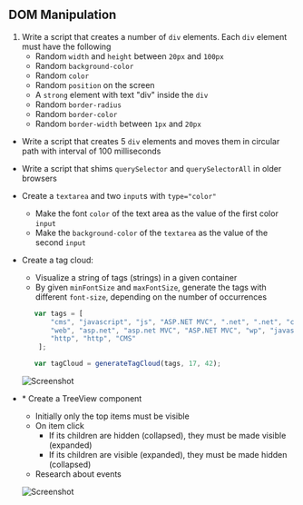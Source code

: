 ## DOM Manipulation

1. Write a script that creates a number of `div` elements. Each `div` element must have the following
    * Random `width` and `height` between `20px` and `100px`
    * Random `background-color`
    * Random `color`
    * Random `position` on the screen
    * A `strong` element with text "div" inside the `div`
    * Random `border-radius`
    * Random `border-color`
    * Random `border-width` between `1px` and `20px`
* Write a script that creates 5 `div` elements and moves them in circular path with interval of 100 milliseconds
* Write a script that shims `querySelector` and `querySelectorAll` in older browsers
* Create a `textarea` and two `input`s with `type="color"`
    * Make the font `color` of the text area as the value of the first color `input`
    * Make the `background-color` of the `textarea` as the value of the second `input`
* Create a tag cloud:
    * Visualize a string of tags (strings) in a given container
    * By given `minFontSize` and `maxFontSize`, generate the tags with different `font-size`, depending on the number of occurrences

    ```js
       var tags = [
           "cms", "javascript", "js", "ASP.NET MVC", ".net", ".net", "css", "wordpress", "xaml", "js", "http",
           "web", "asp.net", "asp.net MVC", "ASP.NET MVC", "wp", "javascript", "js", "cms", "html", "javascript",
           "http", "http", "CMS"
        ];

       var tagCloud = generateTagCloud(tags, 17, 42);
    ```

    ![Screenshot](https://raw.github.com/jasssonpet/TelerikAcademy/master/WebDesign/4.JavaScriptPartTwo/1.DOMManipulation/5.TagCloud/index.png)

* \* Create a TreeView component
    * Initially only the top items must be visible
    * On item click
        * If its children are hidden (collapsed), they must be made visible (expanded)
        * If its children are visible (expanded), they must be made hidden (collapsed)
    * Research about events

    ![Screenshot](https://raw.github.com/jasssonpet/TelerikAcademy/master/WebDesign/4.JavaScriptPartTwo/1.DOMManipulation/6.TreeView/index.png)

